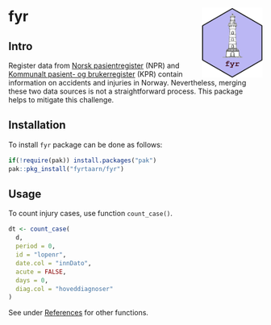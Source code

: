 # fyr <img src='man/figures/fyr_logo.png' align="right" width="120" height="139" />

## Intro

Register data from [Norsk pasientregister](https://www.fhi.no/he/npr/)
(NPR) and [Kommunalt pasient- og
brukerregister](https://www.fhi.no/he/kpr/) (KPR) contain information on
accidents and injuries in Norway. Nevertheless, merging these two data
sources is not a straightforward process. This package helps to mitigate
this challenge.

## Installation

To install `fyr` package can be done as follows:

``` r
if(!require(pak)) install.packages("pak")
pak::pkg_install("fyrtaarn/fyr")
```

## Usage

To count injury cases, use function `count_case()`.

``` r
dt <- count_case(
  d,
  period = 0,
  id = "lopenr",
  date.col = "innDato",
  acute = FALSE,
  days = 0,
  diag.col = "hoveddiagnoser"
)
```

See under
[References](https://fyrtaarn.github.io/fyr/reference/index.html) for
other functions.
